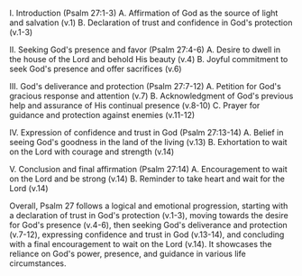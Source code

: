 I. Introduction (Psalm 27:1-3)
   A. Affirmation of God as the source of light and salvation (v.1)
   B. Declaration of trust and confidence in God's protection (v.1-3)

II. Seeking God's presence and favor (Psalm 27:4-6)
    A. Desire to dwell in the house of the Lord and behold His beauty (v.4)
    B. Joyful commitment to seek God's presence and offer sacrifices (v.6)

III. God's deliverance and protection (Psalm 27:7-12)
    A. Petition for God's gracious response and attention (v.7)
    B. Acknowledgment of God's previous help and assurance of His continual presence (v.8-10)
    C. Prayer for guidance and protection against enemies (v.11-12)

IV. Expression of confidence and trust in God (Psalm 27:13-14)
    A. Belief in seeing God's goodness in the land of the living (v.13)
    B. Exhortation to wait on the Lord with courage and strength (v.14)

V. Conclusion and final affirmation (Psalm 27:14)
    A. Encouragement to wait on the Lord and be strong (v.14)
    B. Reminder to take heart and wait for the Lord (v.14)

Overall, Psalm 27 follows a logical and emotional progression, starting with a declaration of trust in God's protection (v.1-3), moving towards the desire for God's presence (v.4-6), then seeking God's deliverance and protection (v.7-12), expressing confidence and trust in God (v.13-14), and concluding with a final encouragement to wait on the Lord (v.14). It showcases the reliance on God's power, presence, and guidance in various life circumstances.